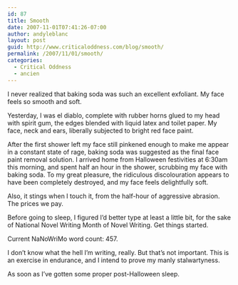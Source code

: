 ```yaml
---
id: 87
title: Smooth
date: 2007-11-01T07:41:26-07:00
author: andyleblanc
layout: post
guid: http://www.criticaloddness.com/blog/smooth/
permalink: /2007/11/01/smooth/
categories:
  - Critical Oddness
  - ancien
---
```

I never realized that baking soda was such an excellent exfoliant. My face feels so smooth and soft.

Yesterday, I was el diablo, complete with rubber horns glued to my head with spirit gum, the edges blended with liquid latex and toilet paper. My face, neck and ears, liberally subjected to bright red face paint.

After the first shower left my face still pinkened enough to make me appear in a constant state of rage, baking soda was suggested as the final face paint removal solution. I arrived home from Halloween festivities at 6:30am this morning, and spent half an hour in the shower, scrubbing my face with baking soda. To my great pleasure, the ridiculous discolouration appears to have been completely destroyed, and my face feels delightfully soft.

Also, it stings when I touch it, from the half-hour of aggressive abrasion. The prices we pay.

Before going to sleep, I figured I&#8217;d better type at least a little bit, for the sake of National Novel Writing Month of Novel Writing. Get things started.

Current NaNoWriMo word count: 457.

I don&#8217;t know what the hell I&#8217;m writing, really. But that&#8217;s not important. This is an exercise in endurance, and I intend to prove my manly stalwartyness.

As soon as I&#8217;ve gotten some proper post-Halloween sleep.
